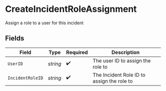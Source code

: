 # CreateIncidentRoleAssignment

Assign a role to a user for this incident


## Fields

| Field                                      | Type                                       | Required                                   | Description                                |
| ------------------------------------------ | ------------------------------------------ | ------------------------------------------ | ------------------------------------------ |
| `UserID`                                   | *string*                                   | :heavy_check_mark:                         | The user ID to assign the role to          |
| `IncidentRoleID`                           | *string*                                   | :heavy_check_mark:                         | The Incident Role ID to assign the role to |
